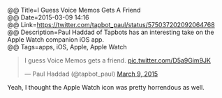 @@ Title=I Guess Voice Memos Gets A Friend  
@@ Date=2015-03-09 14:16  
@@ Link=https://twitter.com/tapbot_paul/status/575037202092064768  
@@ Description=Paul Haddad of Tapbots has an interesting take on the Apple Watch companion iOS app.  
@@ Tags=apps, iOS, Apple, Apple Watch  

<blockquote class="twitter-tweet" lang="en"><p>I guess Voice Memos gets a friend. <a href="http://t.co/D5a9Gim9JK">pic.twitter.com/D5a9Gim9JK</a></p>&mdash; Paul Haddad (@tapbot_paul) <a href="https://twitter.com/tapbot_paul/status/575037202092064768">March 9, 2015</a></blockquote> <script async src="//platform.twitter.com/widgets.js" charset="utf-8"></script>

Yeah, I thought the Apple Watch icon was pretty horrendous as well. 